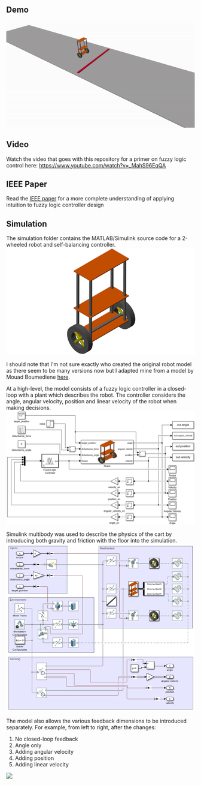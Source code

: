 
## Demo

![](docs/demo.gif)

## Video
Watch the video that goes with this repository for a primer on fuzzy logic control here: https://www.youtube.com/watch?v=_MahS96EqQA

## IEEE Paper
Read the [IEEE paper](docs/IntuitiveFuzzyLogicControllerDesignUsingMATLABSimulink.pdf) for a more complete understanding of applying intuition to fuzzy logic controller design 

## Simulation
The simulation folder contains the MATLAB/Simulink source code for a 2-wheeled robot and self-balancing controller.
![2-wheeled cart](simulation/robot.png)

I should note that I'm not sure exactly who created the original robot model as there seem to be many versions now but I adapted mine from a model by Mouad Boumediene [here](https://www.mathworks.com/matlabcentral/fileexchange/88768-two-wheeled-self-balancing-robot).

At a high-level, the model consists of a fuzzy logic controller in a closed-loop with a plant which describes the robot. The controller considers the angle, angular velocity, position and linear velocity of the robot when making decisions.
![loop](docs/control_loop_diagram.png)

Simulink multibody was used to describe the physics of the cart by introducing both gravity and friction with the floor into the simulation.
![plant](docs/robot_diagram.png)

The model also allows the various feedback dimensions to be introduced separately. For example, from left to right, after the changes:
1. No closed-loop feedback
2. Angle only
3. Adding angular velocity
4. Adding position
5. Adding linear velocity

![](docs/adding_control.gif)
